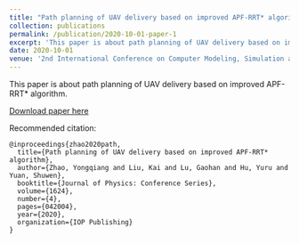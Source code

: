 ```yaml
---
title: "Path planning of UAV delivery based on improved APF-RRT* algorithm"
collection: publications
permalink: /publication/2020-10-01-paper-1
excerpt: 'This paper is about path planning of UAV delivery based on improved APF-RRT* algorithm.'
date: 2020-10-01
venue: '2nd International Conference on Computer Modeling, Simulation and Algorithm'
---
```


This paper is about path planning of UAV delivery based on improved APF-RRT* algorithm.

[Download paper here](http://rancho-zhao.github.io/files/Paper1.pdf)

Recommended citation: 
```
@inproceedings{zhao2020path,
  title={Path planning of UAV delivery based on improved APF-RRT* algorithm},
  author={Zhao, Yongqiang and Liu, Kai and Lu, Gaohan and Hu, Yuru and Yuan, Shuwen},
  booktitle={Journal of Physics: Conference Series},
  volume={1624},
  number={4},
  pages={042004},
  year={2020},
  organization={IOP Publishing}
}
```